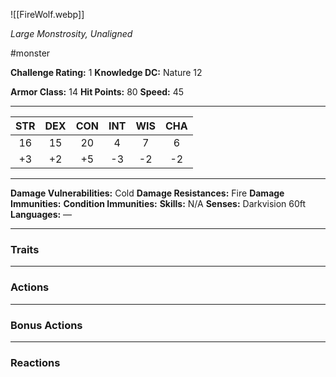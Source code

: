 ![[FireWolf.webp]]

*Large Monstrosity, Unaligned*

#monster

**Challenge Rating:** 1
**Knowledge DC:** Nature 12

**Armor Class:** 14
**Hit Points:** 80
**Speed:** 45

---
STR | DEX | CON | INT | WIS | CHA
:--:|:---:|:---:|:---:|:---:|:---:
16  | 15  | 20  | 4   | 7   | 6 
+3  | +2  | +5  | -3  | -2  | -2  

---
**Damage Vulnerabilities:** Cold
**Damage Resistances:** Fire
**Damage Immunities:**
**Condition Immunities:**
**Skills:** N/A
**Senses:** Darkvision 60ft
**Languages:** —

---
### **Traits**


---
### **Actions**

---
### **Bonus Actions**

---
### **Reactions**